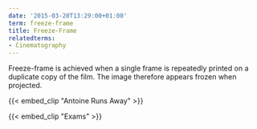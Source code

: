 ```yaml
---
date: '2015-03-20T13:29:00+01:00'
term: freeze-frame
title: Freeze-Frame
relatedterms:
- Cinematography
---
```


Freeze-frame is achieved when a single frame is repeatedly printed on a duplicate copy of the film.<!--more--> The image therefore appears frozen when projected.


{{< embed_clip "Antoine Runs Away" >}}

{{< embed_clip "Exams" >}}
